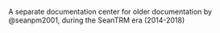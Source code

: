 A separate documentation center for older documentation by @seanpm2001, during the SeanTRM era (2014-2018)
